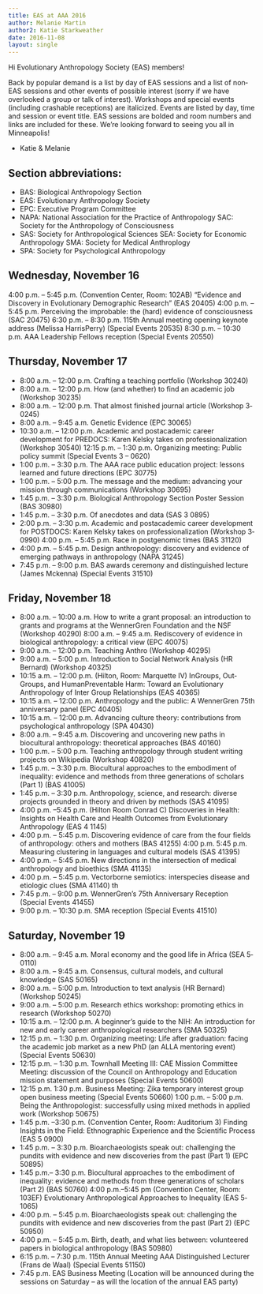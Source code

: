 ```yaml
---
title: EAS at AAA 2016
author: Melanie Martin
author2: Katie Starkweather
date: 2016-11-08
layout: single
---
```


Hi Evolutionary Anthropology Society (EAS) members!

Back by popular demand is a list by day of EAS sessions and a list of non­EAS sessions and other events of possible interest (sorry if we have overlooked a group or talk of interest). Workshops and special events (including crashable receptions) are italicized. Events are listed by day, time and session or event title. EAS sessions are bolded and room numbers and links are included for these. We’re looking forward to seeing you all in Minneapolis!

- Katie & Melanie

## Section abbreviations:
* BAS: Biological Anthropology Section
* EAS: Evolutionary Anthropology Society
* EPC: Executive Program Committee
* NAPA: National Association for the Practice of Anthropology SAC: Society for the Anthropology of Consciousness
* SAS: Society for Anthropological Sciences SEA: Society for Economic Anthropology SMA: Society for Medical Anthroplogy
* SPA: Society for Psychological Anthropology


## Wednesday, November 16

4:00 p.m. – 5:45 p.m. (Convention Center, Room: 102AB) “Evidence and Discovery in Evolutionary Demographic Research” (EAS 2­0405) 4:00 p.m. – 5:45 p.m. Perceiving the improbable: the (hard) evidence of consciousness (SAC 2­0475)
6:30 p.m. – 8:30 p.m. 115th Annual meeting opening keynote address (Melissa Harris­Perry) (Special Events 2­0535)
8:30 p.m. – 10:30 p.m. AAA Leadership Fellows reception (Special Events 2­0550)

## Thursday, November 17

- 8:00 a.m. – 12:00 p.m. Crafting a teaching portfolio (Workshop 3­0240)
- 8:00 a.m. – 12:00 p.m. How (and whether) to find an academic job (Workshop 3­0235)
- 8:00 a.m. – 12:00 p.m. That almost finished journal article (Workshop 3­0245)
- 8:00 a.m. – 9:45 a.m. Genetic Evidence (EPC 3­0065)
- 10:30 a.m. – 12:00 p.m. Academic and post­academic career development for PRE­DOCS: Karen Kelsky takes on professionalization (Workshop 3­0540) 12:15 p.m. – 1:30 p.m. Organizing meeting: Public policy summit (Special Events 3 – 0620)
- 1:00 p.m. – 3:30 p.m. The AAA race public education project: lessons learned and future directions (EPC 3­0775)
- 1:00 p.m. – 5:00 p.m. The message and the medium: advancing your mission through communications (Workshop 3­0695)
- 1:45 p.m. – 3:30 p.m. Biological Anthropology Section Poster Session (BAS 3­0980)
- 1:45 p.m. – 3:30 p.m. Of anecdotes and data (SAS 3 ­0895)
- 2:00 p.m. – 3:30 p.m. Academic and post­academic career development for POST­DOCS: Karen Kelsky takes on professionalization (Workshop 3­0990) 4:00 p.m. – 5:45 p.m. Race in postgenomic times (BAS 3­1120)
- 4:00 p.m. – 5:45 p.m. Design anthropology: discovery and evidence of emerging pathways in anthropology (NAPA 3­1245)
- 7:45 p.m. – 9:00 p.m. BAS awards ceremony and distinguished lecture (James Mckenna) (Special Events 3­1510)

## Friday, November 18

- 8:00 a.m. – 10:00 a.m. How to write a grant proposal: an introduction to grants and programs at the Wenner­Gren Foundation and the NSF (Workshop 4­0290) 8:00 a.m. – 9:45 a.m. Rediscovery of evidence in biological anthropology: a critical view (EPC 4­0075)
- 9:00 a.m. – 12:00 p.m. Teaching Anthro (Workshop 4­0295)
- 9:00 a.m. – 5:00 p.m. Introduction to Social Network Analysis (HR Bernard) (Workshop 4­0325)
- 10:15 a.m. – 12:00 p.m. (Hilton, Room: Marquette IV) In­Groups, Out­Groups, and Human­Preventable Harm: Toward an Evolutionary Anthropology of Inter­ Group Relationships (EAS 4­0365)
- 10:15 a.m. – 12:00 p.m. Anthropology and the public: A Wenner­Gren 75th anniversary panel (EPC 4­0405)
- 10:15 a.m. – 12:00 p.m. Advancing culture theory: contributions from psychological anthropology (SPA 4­0430)
- 8:00 a.m. – 9:45 a.m. Discovering and uncovering new paths in biocultural anthropology: theoretical approaches (BAS 4­0160)
- 1:00 p.m. – 5:00 p.m. Teaching anthropology through student writing projects on Wikipedia (Workshop 4­0820)
- 1:45 p.m. – 3:30 p.m. Biocultural approaches to the embodiment of inequality: evidence and methods from three generations of scholars (Part 1) (BAS 4­1005)
- 1:45 p.m. – 3:30 p.m. Anthropology, science, and research: diverse projects grounded in theory and driven by methods (SAS 4­1095)
- 4:00 p.m. –5:45 p.m. (Hilton Room Conrad C) Discoveries in Health: Insights on Health Care and Health Outcomes from Evolutionary Anthropology (EAS 4­ 1145)
- 4:00 p.m. – 5:45 p.m. Discovering evidence of care from the four fields of anthropology: others and mothers (BAS 4­1255) 4:00 p.m. ­5:45 p.m. Measuring clustering in languages and cultural models (SAS 4­1395)
- 4:00 p.m. – 5:45 p.m. New directions in the intersection of medical anthropology and bioethics (SMA 4­1135)
- 4:00 p.m. – 5:45 p.m. Vector­borne semiotics: interspecies disease and etiologic clues (SMA 4­1140)
   th
- 7:45 p.m. – 9:00 p.m. Wenner­Gren’s 75th Anniversary Reception (Special Events 4­1455) 
- 9:00 p.m. – 10:30 p.m. SMA reception (Special Events 4­1510)

## Saturday, November 19

- 8:00 a.m. – 9:45 a.m. Moral economy and the good life in Africa (SEA 5­0110)
- 8:00 a.m. – 9:45 a.m. Consensus, cultural models, and cultural knowledge (SAS 5­0165)
- 8:00 a.m. – 5:00 p.m. Introduction to text analysis (HR Bernard) (Workshop 5­0245)
- 9:00 a.m. – 5:00 p.m. Research ethics workshop: promoting ethics in research (Workshop 5­0270)
- 10:15 a.m. – 12:00 p.m. A beginner’s guide to the NIH: An introduction for new and early career anthropological researchers (SMA 5­0325)
- 12:15 p.m. – 1:30 p.m. Organizing meeting: Life after graduation: facing the academic job market as a new PhD (an ALLA mentoring event) (Special Events 5­0630)
- 12:15 p.m. – 1:30 p.m. Townhall Meeting III: CAE Mission Committee Meeting: discussion of the Council on Anthropology and Education mission statement and purposes (Special Events 5­0600)
- 12:15 p.m. ­1:30 p.m. Business Meeting: Zika temporary interest group open business meeting (Special Events 5­0660) 1:00 p.m. – 5:00 p.m. Being the Anthropologist: successfully using mixed methods in applied work (Workshop 5­0675)
- 1:45 p.m. –3:30 p.m. (Convention Center, Room: Auditorium 3) Finding Insights in the Field: Ethnographic Experience and the Scientific Process (EAS 5­ 0900)
- 1:45 p.m. – 3:30 p.m. Bioarchaeologists speak out: challenging the pundits with evidence and new discoveries from the past (Part 1) (EPC 5­0895)
- 1:45 p.m.– 3:30 p.m. Biocultural approaches to the embodiment of inequality: evidence and methods from three generations of scholars (Part 2) (BAS 5­0760) 4:00 p.m.–5:45 pm (Convention Center, Room: 103EF) Evolutionary Anthropological Approaches to Inequality (EAS 5­1065)
- 4:00 p.m. – 5:45 p.m. Bioarchaeologists speak out: challenging the pundits with evidence and new discoveries from the past (Part 2) (EPC 5­0950)
- 4:00 p.m. – 5:45 p.m. Birth, death, and what lies between: volunteered papers in biological anthropology (BAS 5­0980)
- 6:15 p.m. – 7:30 p.m. 115th Annual Meeting AAA Distinguished Lecturer (Frans de Waal) (Special Events 5­1150)
- 7:45 p.m. EAS Business Meeting (Location will be announced during the sessions on Saturday – as will the location of the annual EAS party)